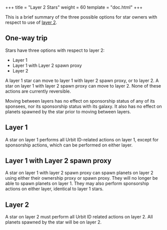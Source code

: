 +++
title = "Layer 2 Stars"
weight = 60
template = "doc.html"
+++

This is a brief summary of the three possible options for star owners with
respect to use of [layer 2](/docs/glossary/rollups).

## One-way trip

Stars have three options with respect to layer 2:
 - Layer 1
 - Layer 1 with Layer 2 spawn proxy
 - Layer 2

A layer 1 star can move to layer 1 with layer 2 spawn proxy, or to layer 2. A
star on layer 1 with layer 2 spawn proxy can move to layer 2. None of these
actions are currently reversible.

Moving between layers has no effect on sponsorship status of any of its
sponsees, nor its sponsorship status with its galaxy. It also has no effect on
planets spawned by the star prior to moving between layers.

## Layer 1

A star on layer 1 performs all Urbit ID-related actions on layer 1, except for
sponsorship actions, which can be performed on either layer.

## Layer 1 with Layer 2 spawn proxy

A star on layer 1 with layer 2 spawn proxy can spawn planets on layer 2 using
either their ownership proxy or spawn proxy. They will no longer be able to
spawn planets on layer 1. They may also perform sponsorship actions on either
layer, identical to layer 1 stars.

## Layer 2

A star on layer 2 must perform all Urbit ID related actions on layer 2. All
planets spawned by the star will be on layer 2.

